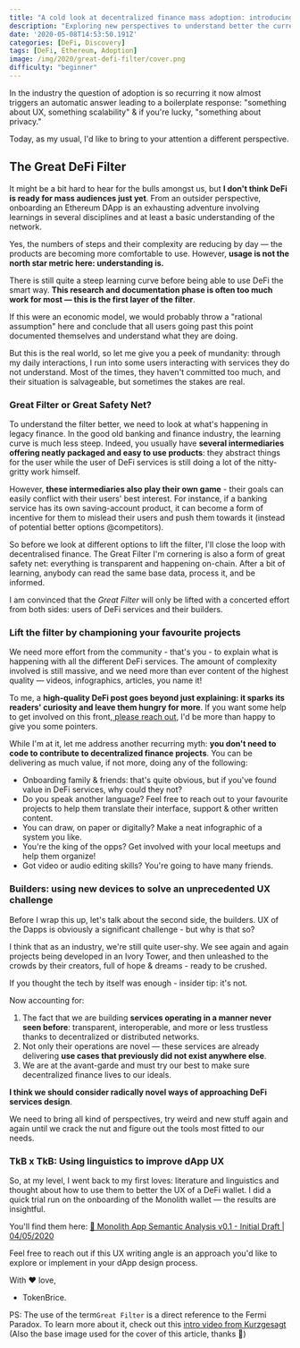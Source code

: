```yaml
---
title: "A cold look at decentralized finance mass adoption: introducing the Great DeFi Filter"
description: "Exploring new perspectives to understand better the current barriers to decentralised finance's mainstream adoption and how to overcome them."
date: '2020-05-08T14:53:50.191Z'
categories: [DeFi, Discovery]
tags: [DeFi, Ethereum, Adoption]
image: /img/2020/great-defi-filter/cover.png
difficulty: "beginner"
---
```


In the industry the question of adoption is so recurring it now almost triggers an automatic answer leading to a boilerplate response: "something about UX, something scalability" & if you're lucky, "something about privacy."

Today, as my usual, I'd like to bring to your attention a different perspective.

## The Great DeFi Filter

It might be a bit hard to hear for the bulls amongst us, but **I don't think DeFi is ready for mass audiences just yet**. From an outsider perspective, onboarding an Ethereum DApp is an exhausting adventure involving learnings in several disciplines and at least a basic understanding of the network.

Yes, the numbers of steps and their complexity are reducing by day — the products are becoming more comfortable to use. However, **usage is not the north star metric here: understanding is.**

There is still quite a steep learning curve before being able to use DeFi the smart way. **This research and documentation phase is often too much work for most — this is the first layer of the filter**.

If this were an economic model, we would probably throw a "rational assumption" here and conclude that all users going past this point documented themselves and understand what they are doing.

But this is the real world, so let me give you a peek of mundanity: through my daily interactions, I run into some users interacting with services they do not understand. Most of the times, they haven't committed too much, and their situation is salvageable, but sometimes the stakes are real.

### Great Filter or Great Safety Net?

To understand the filter better, we need to look at what's happening in legacy finance. In the good old banking and finance industry, the learning curve is much less steep. Indeed, you usually have **several intermediaries offering neatly packaged and easy to use products**: they abstract things for the user while the user of DeFi services is still doing a lot of the nitty-gritty work himself.

However, **these intermediaries also play their own game** - their goals can easily conflict with their users' best interest. For instance, if a banking service has its own saving-account product, it can become a form of incentive for them to mislead their users and push them towards it (instead of potential better options @competitors).

So before we look at different options to lift the filter, I'll close the loop with decentralised finance. The Great Filter I'm cornering is also a form of great safety net: everything is transparent and happening on-chain. After a bit of learning, anybody can read the same base data, process it, and be informed.

I am convinced that the *Great Filter* will only be lifted with a concerted effort from both sides: users of DeFi services and their builders.

### Lift the filter by championing your favourite projects

We need more effort from the community - that's you - to explain what is happening with all the different DeFi services. The amount of complexity involved is still massive, and we need more than ever content of the highest quality — videos, infographics, articles, you name it!

To me, a **high-quality DeFi post goes beyond just explaining: it sparks its readers' curiosity and leave them hungry for more**. If you want some help to get involved on this front,[ please reach out](https://twitter.com/tokenbrice), I'd be more than happy to give you some pointers.

While I'm at it, let me address another recurring myth: **you don't need to code to contribute to decentralized finance projects**. You can be delivering as much value, if not more, doing any of the following:

-   Onboarding family & friends: that's quite obvious, but if you've found value in DeFi services, why could they not?
-   Do you speak another language? Feel free to reach out to your favourite projects to help them translate their interface, support & other written content.
-   You can draw, on paper or digitally? Make a neat infographic of a system you like.
-   You're the king of the opps? Get involved with your local meetups and help them organize!
-   Got video or audio editing skills? You're going to have many friends.

### Builders: using new devices to solve an unprecedented UX challenge

Before I wrap this up, let's talk about the second side, the builders. UX of the Dapps is obviously a significant challenge - but why is that so?

I think that as an industry, we're still quite user-shy. We see again and again projects being developed in an Ivory Tower, and then unleashed to the crowds by their creators, full of hope & dreams - ready to be crushed. 

If you thought the tech by itself was enough - insider tip: it's not.

Now accounting for:

1.  The fact that we are building **services operating in a manner never seen before**: transparent, interoperable, and more or less trustless thanks to decentralized or distributed networks.
2.  Not only their operations are novel — these services are already delivering **use cases that previously did not exist anywhere else**.
3.  We are at the avant-garde and must try our best to make sure decentralized finance lives to our ideals.

**I think we should consider radically novel ways of approaching DeFi services design**.

We need to bring all kind of perspectives, try weird and new stuff again and again until we crack the nut and figure out the tools most fitted to our needs.

### TkB x TkB: Using linguistics to improve dApp UX

So, at my level, I went back to my first loves: literature and linguistics and thought about how to use them to better the UX of a DeFi wallet. I did a quick trial run on the onboarding of the Monolith wallet — the results are insightful.

You'll find them here: [📔 Monolith App Semantic Analysis v0.1 - Initial Draft | 04/05/2020](https://github.com/TokenBrice/blog/blob/master/static/others/monolith-semantic-analysis.pdf)

Feel free to reach out if this UX writing angle is an approach you'd like to explore or implement in your dApp design process.

With ♥ love,

-   TokenBrice.

PS: The use of the term`Great Filter` is a direct reference to the Fermi Paradox. To learn more about it, check out this [intro video from Kurzgesagt](https://www.youtube.com/watch?v=UjtOGPJ0URM) (Also the base image used for the cover of this article, thanks 🙏)